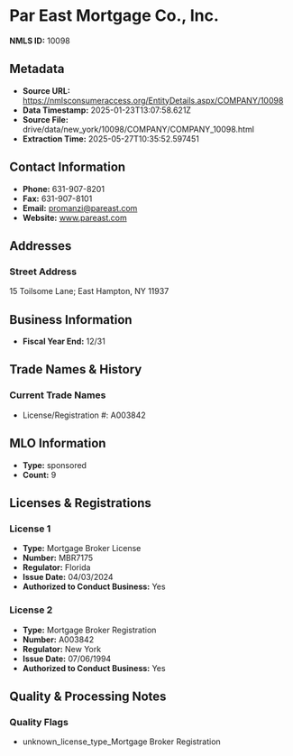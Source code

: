 # Par East Mortgage Co., Inc.

**NMLS ID:** 10098

## Metadata
- **Source URL:** https://nmlsconsumeraccess.org/EntityDetails.aspx/COMPANY/10098
- **Data Timestamp:** 2025-01-23T13:07:58.621Z
- **Source File:** drive/data/new_york/10098/COMPANY/COMPANY_10098.html
- **Extraction Time:** 2025-05-27T10:35:52.597451

## Contact Information
- **Phone:** 631-907-8201
- **Fax:** 631-907-8101
- **Email:** promanzi@pareast.com
- **Website:** www.pareast.com

## Addresses
### Street Address
15 Toilsome Lane; East Hampton, NY 11937

## Business Information
- **Fiscal Year End:** 12/31

## Trade Names & History
### Current Trade Names
- License/Registration #: A003842

## MLO Information
- **Type:** sponsored
- **Count:** 9

## Licenses & Registrations

### License 1
- **Type:** Mortgage Broker License
- **Number:** MBR7175
- **Regulator:** Florida
- **Issue Date:** 04/03/2024
- **Authorized to Conduct Business:** Yes

### License 2
- **Type:** Mortgage Broker Registration
- **Number:** A003842
- **Regulator:** New York
- **Issue Date:** 07/06/1994
- **Authorized to Conduct Business:** Yes

## Quality & Processing Notes
### Quality Flags
- unknown_license_type_Mortgage Broker Registration
